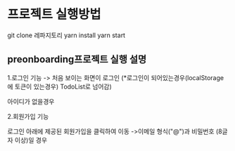 # 프로젝트 실행방법

git clone 레파지토리
yarn install
yarn start

## preonboarding프로젝트 실행 설명

1.로그인 기능
-> 처음 보이는 화면이 로그인
(\*로그인이 되어있는경우(localStorage에 토큰이 있는경우) TodoList로 넘어감)

아이디가 없을경우

2.회원가입 기능

로그인 아래에 제공된 회원가입을 클릭하여 이동
->이메일 형식("@")과 비밀번호 (8글자 이상)일 경우
